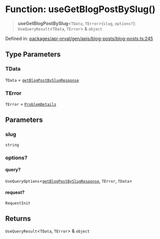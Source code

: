 # Function: useGetBlogPostBySlug()

> **useGetBlogPostBySlug**\<`TData`, `TError`\>(`slug`, `options?`): `UseQueryResult`\<`TData`, `TError`\> & `object`

Defined in: [packages/api-orval/gen/apis/blog-posts/blog-posts.ts:245](https://github.com/the-inconvenience-store/mono-example/blob/77ed7dd80da67d5d4a2bd8320e638952ed491201/packages/api-orval/gen/apis/blog-posts/blog-posts.ts#L245)

## Type Parameters

### TData

`TData` = [`getBlogPostBySlugResponse`](../type-aliases/getBlogPostBySlugResponse.md)

### TError

`TError` = [`ProblemDetails`](../interfaces/ProblemDetails.md)

## Parameters

### slug

`string`

### options?

#### query?

`UseQueryOptions`\<[`getBlogPostBySlugResponse`](../type-aliases/getBlogPostBySlugResponse.md), `TError`, `TData`\>

#### request?

`RequestInit`

## Returns

`UseQueryResult`\<`TData`, `TError`\> & `object`
